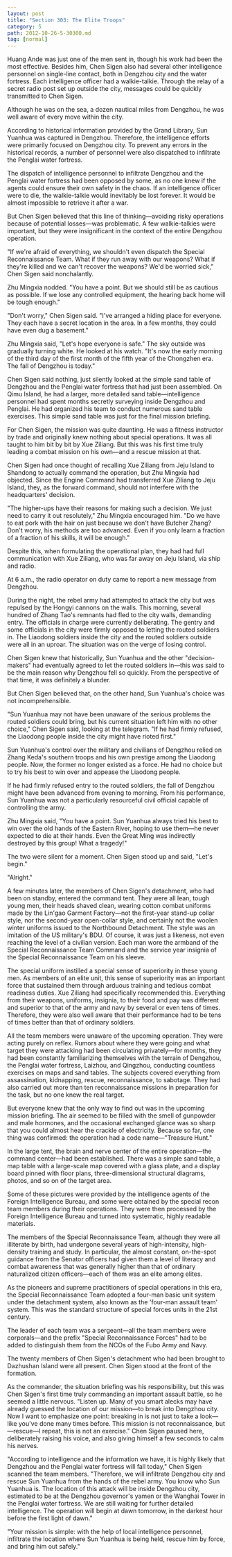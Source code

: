 ```yaml
---
layout: post
title: "Section 303: The Elite Troops"
category: 5
path: 2012-10-26-5-30300.md
tag: [normal]
---
```


Huang Ande was just one of the men sent in, though his work had been the most effective. Besides him, Chen Sigen also had several other intelligence personnel on single-line contact, both in Dengzhou city and the water fortress. Each intelligence officer had a walkie-talkie. Through the relay of a secret radio post set up outside the city, messages could be quickly transmitted to Chen Sigen.

Although he was on the sea, a dozen nautical miles from Dengzhou, he was well aware of every move within the city.

According to historical information provided by the Grand Library, Sun Yuanhua was captured in Dengzhou. Therefore, the intelligence efforts were primarily focused on Dengzhou city. To prevent any errors in the historical records, a number of personnel were also dispatched to infiltrate the Penglai water fortress.

The dispatch of intelligence personnel to infiltrate Dengzhou and the Penglai water fortress had been opposed by some, as no one knew if the agents could ensure their own safety in the chaos. If an intelligence officer were to die, the walkie-talkie would inevitably be lost forever. It would be almost impossible to retrieve it after a war.

But Chen Sigen believed that this line of thinking—avoiding risky operations because of potential losses—was problematic. A few walkie-talkies were important, but they were insignificant in the context of the entire Dengzhou operation.

"If we're afraid of everything, we shouldn't even dispatch the Special Reconnaissance Team. What if they run away with our weapons? What if they're killed and we can't recover the weapons? We'd be worried sick," Chen Sigen said nonchalantly.

Zhu Mingxia nodded. "You have a point. But we should still be as cautious as possible. If we lose any controlled equipment, the hearing back home will be tough enough."

"Don't worry," Chen Sigen said. "I've arranged a hiding place for everyone. They each have a secret location in the area. In a few months, they could have even dug a basement."

Zhu Mingxia said, "Let's hope everyone is safe." The sky outside was gradually turning white. He looked at his watch. "It's now the early morning of the third day of the first month of the fifth year of the Chongzhen era. The fall of Dengzhou is today."

Chen Sigen said nothing, just silently looked at the simple sand table of Dengzhou and the Penglai water fortress that had just been assembled. On Qimu Island, he had a larger, more detailed sand table—intelligence personnel had spent months secretly surveying inside Dengzhou and Penglai. He had organized his team to conduct numerous sand table exercises. This simple sand table was just for the final mission briefing.

For Chen Sigen, the mission was quite daunting. He was a fitness instructor by trade and originally knew nothing about special operations. It was all taught to him bit by bit by Xue Ziliang. But this was his first time truly leading a combat mission on his own—and a rescue mission at that.

Chen Sigen had once thought of recalling Xue Ziliang from Jeju Island to Shandong to actually command the operation, but Zhu Mingxia had objected. Since the Engine Command had transferred Xue Ziliang to Jeju Island, they, as the forward command, should not interfere with the headquarters' decision.

"The higher-ups have their reasons for making such a decision. We just need to carry it out resolutely," Zhu Mingxia encouraged him. "Do we have to eat pork with the hair on just because we don't have Butcher Zhang? Don't worry, his methods are too advanced. Even if you only learn a fraction of a fraction of his skills, it will be enough."

Despite this, when formulating the operational plan, they had had full communication with Xue Ziliang, who was far away on Jeju Island, via ship and radio.

At 6 a.m., the radio operator on duty came to report a new message from Dengzhou.

During the night, the rebel army had attempted to attack the city but was repulsed by the Hongyi cannons on the walls. This morning, several hundred of Zhang Tao's remnants had fled to the city walls, demanding entry. The officials in charge were currently deliberating. The gentry and some officials in the city were firmly opposed to letting the routed soldiers in. The Liaodong soldiers inside the city and the routed soldiers outside were all in an uproar. The situation was on the verge of losing control.

Chen Sigen knew that historically, Sun Yuanhua and the other "decision-makers" had eventually agreed to let the routed soldiers in—this was said to be the main reason why Dengzhou fell so quickly. From the perspective of that time, it was definitely a blunder.

But Chen Sigen believed that, on the other hand, Sun Yuanhua's choice was not incomprehensible.

"Sun Yuanhua may not have been unaware of the serious problems the routed soldiers could bring, but his current situation left him with no other choice," Chen Sigen said, looking at the telegram. "If he had firmly refused, the Liaodong people inside the city might have rioted first."

Sun Yuanhua's control over the military and civilians of Dengzhou relied on Zhang Keda's southern troops and his own prestige among the Liaodong people. Now, the former no longer existed as a force. He had no choice but to try his best to win over and appease the Liaodong people.

If he had firmly refused entry to the routed soldiers, the fall of Dengzhou might have been advanced from evening to morning. From his performance, Sun Yuanhua was not a particularly resourceful civil official capable of controlling the army.

Zhu Mingxia said, "You have a point. Sun Yuanhua always tried his best to win over the old hands of the Eastern River, hoping to use them—he never expected to die at their hands. Even the Great Ming was indirectly destroyed by this group! What a tragedy!"

The two were silent for a moment. Chen Sigen stood up and said, "Let's begin."

"Alright."

A few minutes later, the members of Chen Sigen's detachment, who had been on standby, entered the command tent. They were all lean, tough young men, their heads shaved clean, wearing cotton combat uniforms made by the Lin'gao Garment Factory—not the first-year stand-up collar style, nor the second-year open-collar style, and certainly not the woolen winter uniforms issued to the Northbound Detachment. The style was an imitation of the US military's BDU. Of course, it was just a likeness, not even reaching the level of a civilian version. Each man wore the armband of the Special Reconnaissance Team Command and the service year insignia of the Special Reconnaissance Team on his sleeve.

The special uniform instilled a special sense of superiority in these young men. As members of an elite unit, this sense of superiority was an important force that sustained them through arduous training and tedious combat readiness duties. Xue Ziliang had specifically recommended this. Everything from their weapons, uniforms, insignia, to their food and pay was different and superior to that of the army and navy by several or even tens of times. Therefore, they were also well aware that their performance had to be tens of times better than that of ordinary soldiers.

All the team members were unaware of the upcoming operation. They were acting purely on reflex. Rumors about where they were going and what target they were attacking had been circulating privately—for months, they had been constantly familiarizing themselves with the terrain of Dengzhou, the Penglai water fortress, Laizhou, and Qingzhou, conducting countless exercises on maps and sand tables. The subjects covered everything from assassination, kidnapping, rescue, reconnaissance, to sabotage. They had also carried out more than ten reconnaissance missions in preparation for the task, but no one knew the real target.

But everyone knew that the only way to find out was in the upcoming mission briefing. The air seemed to be filled with the smell of gunpowder and male hormones, and the occasional exchanged glance was so sharp that you could almost hear the crackle of electricity. Because so far, one thing was confirmed: the operation had a code name—"Treasure Hunt."

In the large tent, the brain and nerve center of the entire operation—the command center—had been established. There was a simple sand table, a map table with a large-scale map covered with a glass plate, and a display board pinned with floor plans, three-dimensional structural diagrams, photos, and so on of the target area.

Some of these pictures were provided by the intelligence agents of the Foreign Intelligence Bureau, and some were obtained by the special recon team members during their operations. They were then processed by the Foreign Intelligence Bureau and turned into systematic, highly readable materials.

The members of the Special Reconnaissance Team, although they were all illiterate by birth, had undergone several years of high-intensity, high-density training and study. In particular, the almost constant, on-the-spot guidance from the Senator officers had given them a level of literacy and combat awareness that was generally higher than that of ordinary naturalized citizen officers—each of them was an elite among elites.

As the pioneers and supreme practitioners of special operations in this era, the Special Reconnaissance Team adopted a four-man basic unit system under the detachment system, also known as the 'four-man assault team' system. This was the standard structure of special forces units in the 21st century.

The leader of each team was a sergeant—all the team members were corporals—and the prefix "Special Reconnaissance Forces" had to be added to distinguish them from the NCOs of the Fubo Army and Navy.

The twenty members of Chen Sigen's detachment who had been brought to Dazhushan Island were all present. Chen Sigen stood at the front of the formation.

As the commander, the situation briefing was his responsibility, but this was Chen Sigen's first time truly commanding an important assault battle, so he seemed a little nervous. "Listen up. Many of you smart alecks may have already guessed the location of our mission—to break into Dengzhou city. Now I want to emphasize one point: breaking in is not just to take a look—like you've done many times before. This mission is not reconnaissance, but—rescue—I repeat, this is not an exercise." Chen Sigen paused here, deliberately raising his voice, and also giving himself a few seconds to calm his nerves.

"According to intelligence and the information we have, it is highly likely that Dengzhou and the Penglai water fortress will fall today," Chen Sigen scanned the team members. "Therefore, we will infiltrate Dengzhou city and rescue Sun Yuanhua from the hands of the rebel army. You know who Sun Yuanhua is. The location of this attack will be inside Dengzhou city, estimated to be at the Dengzhou governor's yamen or the Wanghai Tower in the Penglai water fortress. We are still waiting for further detailed intelligence. The operation will begin at dawn tomorrow, in the darkest hour before the first light of dawn."

"Your mission is simple: with the help of local intelligence personnel, infiltrate the location where Sun Yuanhua is being held, rescue him by force, and bring him out safely."